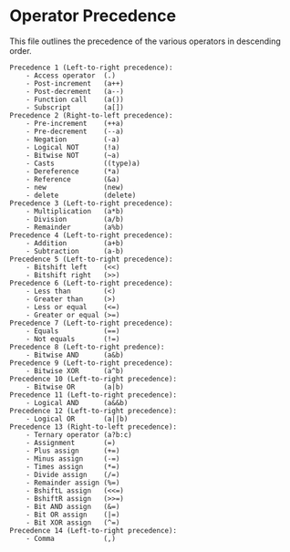 # Operator Precedence

This file outlines the precedence of the various operators in descending order.

	Precedence 1 (Left-to-right precedence):
		- Access operator  (.)
		- Post-increment   (a++)
		- Post-decrement   (a--)
		- Function call    (a())
		- Subscript        (a[])
	Precedence 2 (Right-to-left precedence):
		- Pre-increment    (++a)
		- Pre-decrement    (--a)
		- Negation         (-a)
		- Logical NOT      (!a)
		- Bitwise NOT      (~a)
		- Casts            ((type)a)
		- Dereference      (*a)
		- Reference        (&a)
		- new              (new)
		- delete           (delete)
	Precedence 3 (Left-to-right precedence):
		- Multiplication   (a*b)
		- Division         (a/b)
		- Remainder        (a%b)
	Precedence 4 (Left-to-right precedence):
		- Addition         (a+b)
		- Subtraction      (a-b)
	Precedence 5 (Left-to-right precedence):
		- Bitshift left    (<<)
		- Bitshift right   (>>)
	Precedence 6 (Left-to-right precedence):
		- Less than        (<)
		- Greater than     (>)
		- Less or equal    (<=)
		- Greater or equal (>=)
	Precedence 7 (Left-to-right precedence):
		- Equals           (==)
		- Not equals       (!=)
	Precedence 8 (Left-to-right predence):
		- Bitwise AND      (a&b)
	Precedence 9 (Left-to-right precedence):
		- Bitwise XOR      (a^b)
	Precedence 10 (Left-to-right precedence):
		- Bitwise OR       (a|b)
	Precedence 11 (Left-to-right precedence):
		- Logical AND      (a&&b)
	Precedence 12 (Left-to-right precedence):
		- Logical OR       (a||b)
	Precedence 13 (Right-to-left precedence):
		- Ternary operator (a?b:c)
		- Assignment       (=)
		- Plus assign      (+=)
		- Minus assign     (-=)
		- Times assign     (*=)
		- Divide assign    (/=)
		- Remainder assign (%=)
		- BshiftL assign   (<<=)
		- BshiftR assign   (>>=)
		- Bit AND assign   (&=)
		- Bit OR assign    (|=)
		- Bit XOR assign   (^=)
	Precedence 14 (Left-to-right precedence):
		- Comma            (,)
